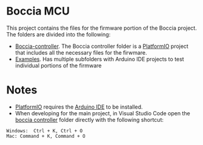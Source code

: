 # Boccia MCU

This project contains the files for the firmware portion of the Boccia project.
The folders are divided into the following:
- [Boccia-controller](/boccia-controller/). The Boccia controller folder is a [PlatformIO](https://platformio.org/platformio-ide) project that includes all the necessary files for the firwmare.
- [Examples](./Examples/). Has multiple subfolders with Arduino IDE projects to test individual portions of the firmware


# Notes
- [PlatformIO](https://platformio.org/platformio-ide) requires the [Arduino IDE](https://www.arduino.cc/en/software/) to be installed.
- When developing for the main project, in Visual Studio Code open the [boccia controller](/boccia-controller/) folder directly with the following shortcut:
```
Windows:  Ctrl + K, Ctrl + O
Mac: Command + K, Command + O
```